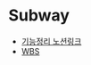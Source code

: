 # Subway


- [기능정리 노션링크](https://sulky-toy-95c.notion.site/19661765dd314b64a6dc6b9256f10d30?pvs=4)
- [WBS](https://docs.google.com/spreadsheets/d/1FRyxzHHejUDF6YyovP_TfSTsr8Nq3mEqCwst9Q1K-Yg/edit?usp=sharing)
